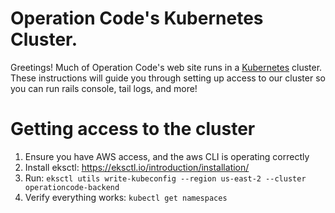 # Operation Code's Kubernetes Cluster.

Greetings! Much of Operation Code's web site runs in a [Kubernetes](https://kubernetes.io/) cluster.  These instructions will guide you through setting up access to our cluster so you can run rails console, tail logs, and more!

# Getting access to the cluster

1. Ensure you have AWS access, and the aws CLI is operating correctly
2. Install eksctl: https://eksctl.io/introduction/installation/
3. Run: `eksctl utils write-kubeconfig --region us-east-2 --cluster operationcode-backend`
4. Verify everything works: `kubectl get namespaces`
